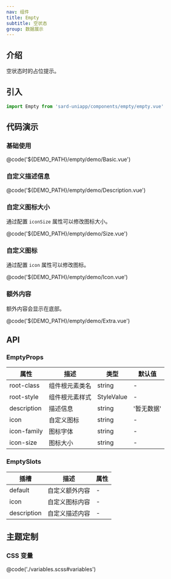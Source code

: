 ```yaml
---
nav: 组件
title: Empty
subtitle: 空状态
group: 数据展示
---
```


## 介绍

空状态时的占位提示。

## 引入

```ts
import Empty from 'sard-uniapp/components/empty/empty.vue'
```

## 代码演示

### 基础使用

@code('${DEMO_PATH}/empty/demo/Basic.vue')

### 自定义描述信息

@code('${DEMO_PATH}/empty/demo/Description.vue')

### 自定义图标大小

通过配置 `iconSize` 属性可以修改图标大小。

@code('${DEMO_PATH}/empty/demo/Size.vue')

### 自定义图标

通过配置 `icon` 属性可以修改图标。

@code('${DEMO_PATH}/empty/demo/Icon.vue')

### 额外内容

额外内容会显示在底部。

@code('${DEMO_PATH}/empty/demo/Extra.vue')

## API

### EmptyProps

| 属性        | 描述           | 类型       | 默认值     |
| ----------- | -------------- | ---------- | ---------- |
| root-class  | 组件根元素类名 | string     | -          |
| root-style  | 组件根元素样式 | StyleValue | -          |
| description | 描述信息       | string     | '暂无数据' |
| icon        | 自定义图标     | string     | -          |
| icon-family | 图标字体       | string     | -          |
| icon-size   | 图标大小       | string     | -          |

### EmptySlots

| 插槽        | 描述           | 属性 |
| ----------- | -------------- | ---- |
| default     | 自定义额外内容 | -    |
| icon        | 自定义图标内容 | -    |
| description | 自定义描述内容 | -    |

## 主题定制

### CSS 变量

@code('./variables.scss#variables')
